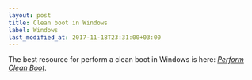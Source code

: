 ```yaml
---
layout: post
title: Clean boot in Windows
label: Windows
last_modified_at: 2017-11-18T23:31:00+03:00
---
```

The best resource for perform a clean boot in Windows is here: [*Perform Clean Boot*](http://troubleshooter.xyz/wiki/perform-clean-boot-in-windows/).